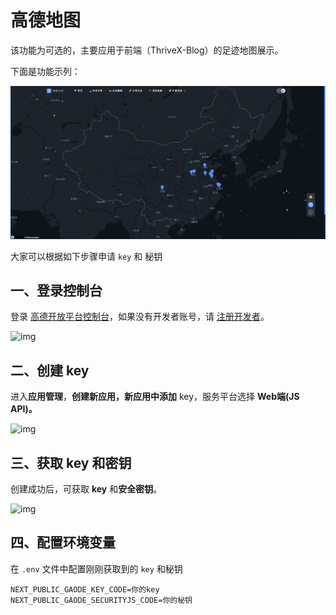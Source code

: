 # 高德地图

该功能为可选的，主要应用于前端（ThriveX-Blog）的足迹地图展示。

下面是功能示列：

![image-20241215185444757](./assets/image-20241215185444757.png)

大家可以根据如下步骤申请 `key` 和 秘钥


## 一、登录控制台

登录 [高德开放平台控制台](https://console.amap.com/)，如果没有开发者账号，请 [注册开发者](https://console.amap.com/dev/id)。

![img](https://a.amap.com/lbs/static/img/doc/doc_1678173844853_d2b5c.png)



## 二、创建 key

进入**应用管理**，**创建新应用，**新应用中**添加** key，服务平台选择 **Web端(JS API)。**

![img](https://a.amap.com/lbs/static/img/doc/doc_1678174018216_d2b5c.png)



## 三、获取 key 和密钥

创建成功后，可获取 **key** 和**安全密钥**。

![img](https://a.amap.com/lbs/static/img/doc/doc_1678174104638_d2b5c.png)



## 四、配置环境变量

在 `.env` 文件中配置刚刚获取到的 `key` 和秘钥

```
NEXT_PUBLIC_GAODE_KEY_CODE=你的key
NEXT_PUBLIC_GAODE_SECURITYJS_CODE=你的秘钥
```

